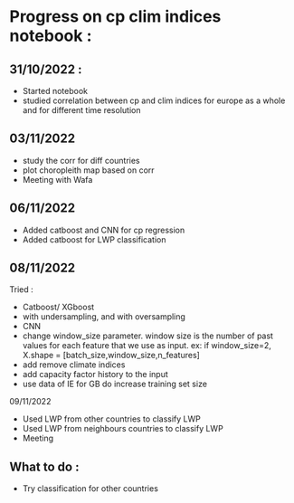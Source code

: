 # Progress on cp clim indices notebook :

## 31/10/2022 :
- Started notebook
- studied correlation between cp and clim indices for europe as a whole and for different time resolution

## 03/11/2022
- study the corr for diff countries
- plot choropleith map based on corr
- Meeting with Wafa

## 06/11/2022
- Added catboost and CNN for cp regression 
- Added catboost for LWP classification 

## 08/11/2022
Tried : 
- Catboost/ XGboost
- with undersampling, and with oversampling
- CNN
- change window_size parameter. window size is the number of past values for each feature that we use as input. ex: if window_size=2, X.shape = [batch_size,window_size,n_features]
- add remove climate indices
- add capacity factor history to the input 
- use data of IE for GB do increase training set size

09/11/2022 
- Used LWP from other countries to classify LWP
- Used LWP from neighbours countries to classify LWP
- Meeting 

## What to do :
- Try classification for other countries




